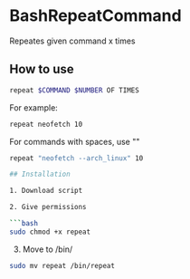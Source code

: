 # BashRepeatCommand
Repeates given command x times

## How to use

```bash
repeat $COMMAND $NUMBER OF TIMES
```

For example:

```bash
repeat neofetch 10
```

For commands with spaces, use ""

```bash
repeat "neofetch --arch_linux" 10

## Installation

1. Download script

2. Give permissions

```bash
sudo chmod +x repeat
```

3. Move to /bin/

```bash
sudo mv repeat /bin/repeat
```
